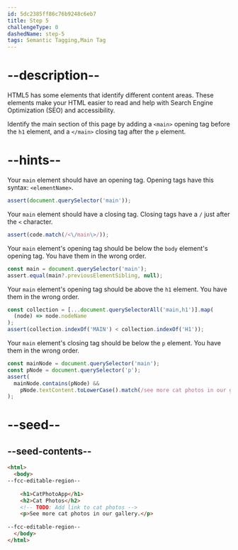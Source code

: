 ```yaml
---
id: 5dc2385ff86c76b9248c6eb7
title: Step 5
challengeType: 0
dashedName: step-5
tags: Semantic Tagging,Main Tag
---
```


# --description--

HTML5 has some elements that identify different content areas. These elements make your HTML easier to read and help with Search Engine Optimization (SEO) and accessibility.

Identify the main section of this page by adding a `<main>` opening tag before the `h1` element, and a `</main>` closing tag after the `p` element.

# --hints--

Your `main` element should have an opening tag. Opening tags have this syntax: `<elementName>`.

```js
assert(document.querySelector('main'));
```

Your `main` element should have a closing tag. Closing tags have a `/` just after the `<` character.

```js
assert(code.match(/<\/main\>/));
```

Your `main` element's opening tag should be below the `body` element's opening tag. You have them in the wrong order.

```js
const main = document.querySelector('main');
assert.equal(main?.previousElementSibling, null);
```

Your `main` element's opening tag should be above the `h1` element. You have them in the wrong order.

```js
const collection = [...document.querySelectorAll('main,h1')].map(
  (node) => node.nodeName
);
assert(collection.indexOf('MAIN') < collection.indexOf('H1'));
```

Your `main` element's closing tag should be below the `p` element. You have them in the wrong order.

```js
const mainNode = document.querySelector('main');
const pNode = document.querySelector('p');
assert(
  mainNode.contains(pNode) &&
    pNode.textContent.toLowerCase().match(/see more cat photos in our gallery/)
);
```

# --seed--

## --seed-contents--

```html
<html>
  <body>
--fcc-editable-region--
  
    <h1>CatPhotoApp</h1>
    <h2>Cat Photos</h2>
    <!-- TODO: Add link to cat photos -->
    <p>See more cat photos in our gallery.</p>
    
--fcc-editable-region--
  </body>
</html>
```

